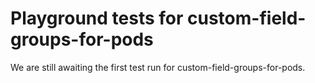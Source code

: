 # Playground tests for custom-field-groups-for-pods
We are still awaiting the first test run for custom-field-groups-for-pods.
